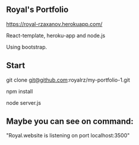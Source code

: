 ## Royal's Portfolio 

https://royal-rzaxanov.herokuapp.com/

React-template, heroku-app and node.js

Using bootstrap.

## Start

git clone git@github.com:royalrz/my-portfolio-1.git

npm install

node server.js

## Maybe you can see on command:

"Royal.website is listening on port localhost:3500"